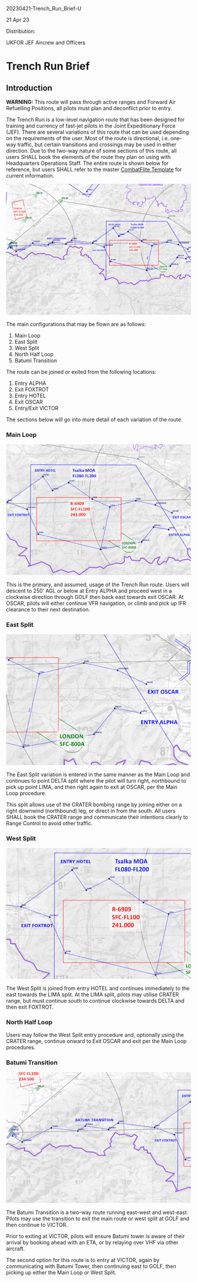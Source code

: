 20230421-Trench_Run_Brief-U

21 Apr 23

Distribution:

UKFOR JEF Aircrew and Officers

# Trench Run Brief

## Introduction

**WARNING:** This route will pass through active ranges and Forward Air Refuelling Positions, all pilots must plan and deconflict prior to entry.

The Trench Run is a low-level navigation route that has been designed for training and currency of fast-jet pilots in the Joint Expeditionary Force (JEF).
There are several variations of this route that can be used depending on the requirements of the user.
Most of the route is directional, i.e. one-way traffic, but certain transitions and crossings may be used in either direction.
Due to the two-way nature of some sections of this route, all users SHALL book the elements of the route they plan on using with Headquarters Operations Staff.
The entire route is shown below for reference, but users SHALL refer to the master [CombatFlite Template](../Mission_Planning/Master_RAMPART_Overview.cf) for current information.

![Trench Run, High](TR_Hi.png)

The main configurations that may be flown are as follows:

1. Main Loop
2. East Split
3. West Split
4. North Half Loop
5. Batumi Transition

The route can be joined or exited from the following locations:

1. Entry ALPHA
2. Exit FOXTROT
3. Entry HOTEL
4. Exit OSCAR
5. Entry/Exit VICTOR

The sections below will go into more detail of each variation of the route.

### Main Loop

![Main Loop](TR_East.png)

This is the primary, and assumed, usage of the Trench Run route.
Users will descent to 250' AGL or below at Entry ALPHA and proceed west in a clockwise direction through GOLF then back east towards exit OSCAR.
At OSCAR, pilots will either continue VFR navigation, or climb and pick up IFR clearance to their next destination.

### East Split

![East Split](TR_East_Split.png)

The East Split variation is entered in the same manner as the Main Loop and continues to point DELTA split where the pilot will turn right, northbound to pick up point LIMA, and then right again to exit at OSCAR, per the Main Loop procedure.

This split allows use of the CRATER bombing range by joining either on a right downwind (northbound) leg, or direct in from the south.
All users SHALL book the CRATER range and communicate their intentions clearly to Range Control to avoid other traffic.

### West Split

![West Split](TR_West_Split.png)

The West Split is joined from entry HOTEL and continues immediately to the east towards the LIMA split.
At the LIMA split, pilots may utilise CRATER range, but must continue south to continue clockwise towards DELTA and then exit FOXTROT.

### North Half Loop

Users may follow the West Split entry procedure and, optionally using the CRATER range, continue onward to Exit OSCAR and exit per the Main Loop procedures.

### Batumi Transition

![Batumi Transition](TR_West.png)

The Batumi Transition is a two-way route running east-west and west-east.
Pilots may use the transition to exit the main route or west split at GOLF and then continue to VICTOR.

Prior to exiting at VICTOR, pilots will ensure Batumi tower is aware of their arrival by booking ahead with an ETA, or by relaying over VHF via other aircraft.

The second option for this route is to entry at VICTOR, again by communicating with Batumi Tower, then continuing east to GOLF, then picking up either the Main Loop or West Split.
